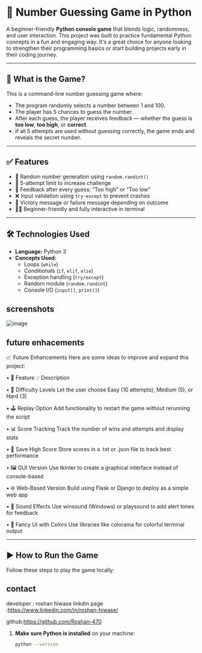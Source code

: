 # 🎯 Number Guessing Game in Python

A beginner-friendly **Python console game** that blends logic, randomness, and user interaction. This project was built to practice fundamental Python concepts in a fun and engaging way. It's a great choice for anyone looking to strengthen their programming basics or start building projects early in their coding journey.

---

## 📌 What is the Game?

This is a command-line number guessing game where:

- The program randomly selects a number between 1 and 100.
- The player has 5 chances to guess the number.
- After each guess, the player receives feedback — whether the guess is **too low**, **too high**, or **correct**.
- If all 5 attempts are used without guessing correctly, the game ends and reveals the secret number.

---

## ✅ Features

- 🎲 Random number generation using `random.randint()`
- 🎯 5-attempt limit to increase challenge
- 🔄 Feedback after every guess: “Too high” or “Too low”
- ❌ Input validation using `try-except` to prevent crashes
- 🎉 Victory message or failure message depending on outcome
- 👨‍💻 Beginner-friendly and fully interactive in terminal

---

## 🛠 Technologies Used

- **Language:** Python 3  
- **Concepts Used:**
  - Loops (`while`)
  - Conditionals (`if`, `elif`, `else`)
  - Exception handling (`try/except`)
  - Random module (`random.randint`)
  - Console I/O (`input()`, `print()`)

## screenshots
![image]()

## future enhacements
📈 Future Enhancements
Here are some ideas to improve and expand this project:

• 🚀 Feature	💡 Description

• 🧩 Difficulty Levels	Let the user choose Easy (10 attempts), Medium (5), or Hard (3)

• 🕹️ Replay Option	Add functionality to restart the game without rerunning the script

• 📊 Score Tracking	Track the number of wins and attempts and display stats

• 💾 Save High Score	Store scores in a .txt or .json file to track best performance

• 🖼 GUI Version	Use tkinter to create a graphical interface instead of console-based

• 🌐 Web-Based Version	Build using Flask or Django to deploy as a simple web app

• 🔔 Sound Effects	Use winsound (Windows) or playsound to add alert tones for feedback

• 🌈 Fancy UI with Colors	Use libraries like colorama for colorful terminal output

---

## ▶️ How to Run the Game

Follow these steps to play the game locally:

## contact

developer : roshan  hiwase
linkdin page  :https://www.linkedin.com/in/roshan-hiwase/

github:https://github.com/Roshan-470

1. **Make sure Python is installed** on your machine:
   ```bash
   python --version
